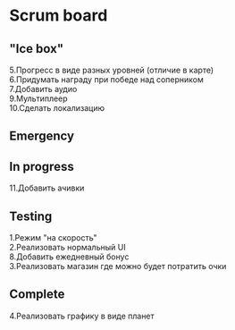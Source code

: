 # Scrum board

"Ice box"
---------------------
5.Прогресс в виде разных уровней (отличие в карте)  
6.Придумать награду при победе над соперником  
7.Добавить аудио  
9.Мультиплеер  
10.Сделать локализацию  

Emergency
---------------------

In progress
---------------------

11.Добавить ачивки  

Testing
---------------------
1.Режим "на скорость"  
2.Реализовать нормальный UI  
8.Добавить ежедневный бонус  
3.Реализовать магазин где можно будет потратить очки   

Complete
---------------------
4.Реализовать графику в виде планет  
